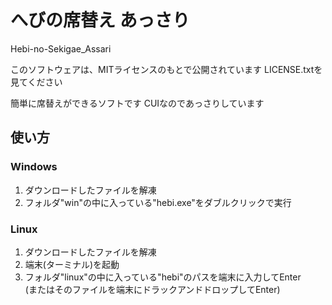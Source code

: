 # へびの席替え あっさり
Hebi-no-Sekigae_Assari

このソフトウェアは、MITライセンスのもとで公開されています
LICENSE.txtを見てください

簡単に席替えができるソフトです
CUIなのであっさりしています



## 使い方

### Windows
1. ダウンロードしたファイルを解凍
2. フォルダ"win"の中に入っている"hebi.exe"をダブルクリックで実行

### Linux
1. ダウンロードしたファイルを解凍
2. 端末(ターミナル)を起動
3. フォルダ"linux"の中に入っている"hebi"のパスを端末に入力してEnter  
(またはそのファイルを端末にドラックアンドドロップしてEnter)
